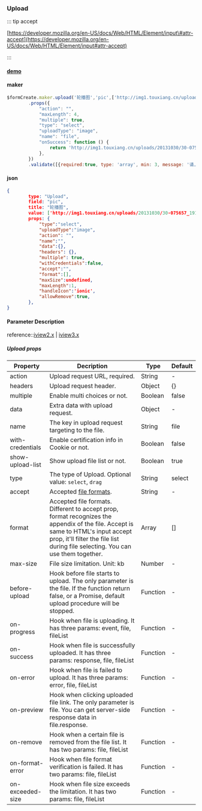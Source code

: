 ### Upload

::: tip accept

[https://developer.mozilla.org/en-US/docs/Web/HTML/Element/input\#attr-accept](https://developer.mozilla.org/en-US/docs/Web/HTML/Element/input#attr-accept)

:::



#### [demo](https://jsrun.net/dehKp/edit)

#### maker
```js
$formCreate.maker.upload('轮播图','pic',['http://img1.touxiang.cn/uploads/20131030/30-075657_191.jpg'])
        .props({
            "action": "",
            "maxLength": 4,
            "multiple": true,
            "type": "select",
            "uploadType": "image",
            "name": "file",
            "onSuccess": function () {
                return 'http://img1.touxiang.cn/uploads/20131030/30-075657_191.jpg';
            },
        })
        .validate([{required:true, type: 'array', min: 3, message: '请上传3张图片', trigger: 'change'}])
```

#### json
```json
{
        type: "Upload",
        field: "pic",
        title: "轮播图",
        value: ['http://img1.touxiang.cn/uploads/20131030/30-075657_191.jpg'],
        props: {
            "type":"select",
            "uploadType":"image",
            "action": "",
            "name":"",
            "data":{},
            "headers": {},
            "multiple": true,
            "withCredentials":false,
            "accept":"",
            "format":[],
            "maxSize":undefined,
            "maxLength":1,
            "handleIcon":'ionic',
            "allowRemove":true,
        },
}
```

#### Parameter Description

reference::[iview2.x](http://v2.iviewui.com/components/upload#API) | [iview3.x](https://www.iviewui.com/components/upload#API)



##### Upload props

| Property         | Decription                                                   | Type     | Default |
| ---------------- | ------------------------------------------------------------ | -------- | ------- |
| action           | Upload request URL, required.                                | String   | -       |
| headers          | Upload request header.                                       | Object   | {}      |
| multiple         | Enable multi choices or not.                                 | Boolean  | false   |
| data             | Extra data with upload request.                              | Object   | -       |
| name             | The key in upload request targeting to the file.             | String   | file    |
| with-credentials | Enable certification info in Cookie or not.                  | Boolean  | false   |
| show-upload-list | Show upload file list or not.                                | Boolean  | true    |
| type             | The type of Upload. Optional value: `select`, `drag`         | String   | select  |
| accept           | Accepted [file formats](https://developer.mozilla.org/en-US/docs/Web/HTML/Element/input#attr-accept). | String   | -       |
| format           | Accepted file formats. Different to accept prop, format recognizes the appendix of the file. Accept is same to HTML's input accept prop, it'll filter the file list during file selecting. You can use them together. | Array    | []      |
| max-size         | File size limitation. Unit: kb                               | Number   | -       |
| before-upload    | Hook before file starts to upload. The only parameter is the file. If the function return false, or a Promise, default upload procedure will be stopped. | Function | -       |
| on-progress      | Hook when file is uploading. It has three params: event, file, fileList | Function | -       |
| on-success       | Hook when file is successfully uploaded. It has three params: response, file, fileList | Function | -       |
| on-error         | Hook when file is failed to upload. It has three params: error, file, fileList | Function | -       |
| on-preview       | Hook when clicking uploaded file link. The only parameter is file. You can get server-side response data in file.response. | Function | -       |
| on-remove        | Hook when a certain file is removed from the file list. It has two params: file, fileList | Function | -       |
| on-format-error  | Hook when file format verification is failed. It has two params: file, fileList | Function | -       |
| on-exceeded-size | Hook when file size exceeds the limitation. It has two params: file, fileList | Function | -       |